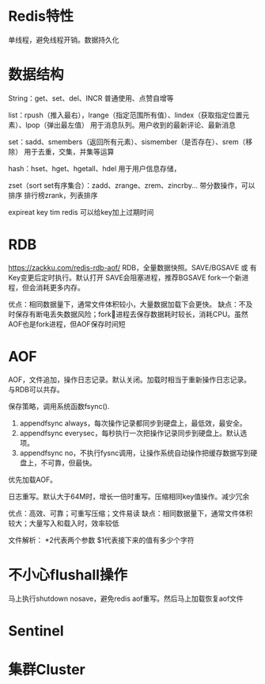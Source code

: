 # Redis特性
单线程，避免线程开销。数据持久化

# 数据结构
String：get、set、del、INCR
普通使用、点赞自增等

list：rpush（推入最右），lrange（指定范围所有值）、lindex（获取指定位置元素）、lpop（弹出最左值）
用于消息队列。用户收到的最新评论、最新消息

set：sadd、smembers（返回所有元素）、sismember（是否存在）、srem（移除）
用于去重，交集，并集等运算

hash：hset、hget、hgetall、hdel
用于用户信息存储，

zset（sort set有序集合）：zadd、zrange、zrem、zincrby... 带分数操作，可以排序
排行榜zrank，列表排序

expireat key tim
redis 可以给key加上过期时间

# RDB 
https://zackku.com/redis-rdb-aof/
RDB，全量数据快照。SAVE/BGSAVE 或 有Key变更后定时执行。默认打开
SAVE会阻塞进程，推荐BGSAVE fork一个新进程，但会消耗更多内存。

优点：相同数据量下，通常文件体积较小，大量数据加载下会更快。
缺点：不及时保存有断电丢失数据风险；fork进程去保存数据耗时较长，消耗CPU。虽然AOF也是fork进程，但AOF保存时间短

# AOF
AOF，文件追加，操作日志记录。默认关闭。加载时相当于重新操作日志记录。与RDB可以共存。

保存策略，调用系统函数fsync().
1. appendfsync always，每次操作记录都同步到硬盘上，最低效，最安全。
2. appendfsync everysec，每秒执行一次把操作记录同步到硬盘上。默认选项。
3. appendfsync no，不执行fysnc调用，让操作系统自动操作把缓存数据写到硬盘上，不可靠，但最快。

优先加载AOF。

日志重写。默认大于64M时，增长一倍时重写。压缩相同key值操作。减少冗余

优点：高效、可靠；可重写压缩；文件易读
缺点：相同数据量下，通常文件体积较大；大量写入和载入时，效率较低

文件解析： *2代表两个参数 $1代表接下来的值有多少个字符

# 不小心flushall操作
马上执行shutdown nosave，避免redis aof重写。然后马上加载恢复aof文件

# Sentinel


# 集群Cluster
